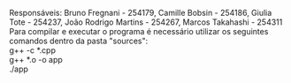 Responsáveis: Bruno Fregnani - 254179, Camille Bobsin - 254186, Giulia Tote - 254237, João Rodrigo Martins - 254267, Marcos Takahashi - 254311  
Para compilar e executar o programa é necessário utilizar os seguintes comandos dentro da pasta "sources":  
g++ -c *.cpp  
g++ *.o -o app  
./app